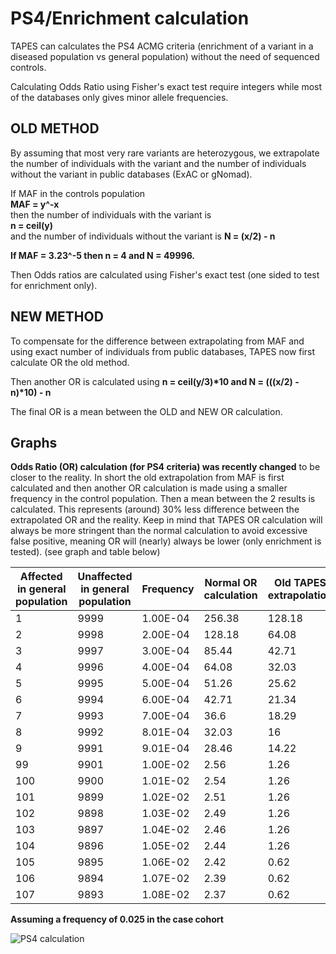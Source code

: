 # PS4/Enrichment calculation

TAPES can calculates the PS4 ACMG criteria (enrichment of a variant in a diseased population vs general population) without the need of sequenced controls.

Calculating Odds Ratio using Fisher's exact test require integers while most of the databases only gives minor allele frequencies. 
## OLD METHOD
By assuming that most very rare variants are heterozygous, we extrapolate the number of individuals with the variant and the number of individuals without the variant in public databases (ExAC or gNomad).

If MAF in the controls population  
__MAF  = y^-x__   
then the number of individuals with the variant is   
__n = ceil(y)__  
and the number of individuals without the variant is 
__N = (x/2) - n__

__If MAF = 3.23^-5 then n = 4 and N = 49996.__

Then Odds ratios are calculated using Fisher's exact test (one sided to test for enrichment only).

## NEW METHOD

To compensate for the difference between extrapolating from MAF and using exact number of individuals from public databases, TAPES now first calculate OR the old method. 

Then another OR is calculated using __n = ceil(y/3)*10 and N = (((x/2) - n)*10) - n__

The final OR is a mean between the OLD and NEW OR calculation.

## Graphs
__Odds Ratio (OR) calculation (for PS4 criteria) was recently changed__ to be closer to the reality. In short the old extrapolation from MAF is first calculated and then another OR calculation is made using a smaller frequency in the control population. Then a mean between the 2 results is calculated. This represents (around) 30% less difference between the extrapolated OR and the reality. Keep in mind that TAPES OR calculation will always be more stringent than the normal calculation to avoid excessive false positive, meaning OR will (nearly) always be lower (only enrichment is tested).
(see graph and table below)

| Affected in general population | Unaffected in general population | Frequency | Normal OR calculation | Old TAPES extrapolation | New TAPES extrapolation |
|---|---|---|---|---|---|
|1	|9999|	1.00E-04|	256.38|	128.18|	128.165|
|2	|9998|	2.00E-04|	128.18|	64.08|	96.105|
|3	|9997|	3.00E-04|	85.44|	42.71|	85.405|
|4	|9996|	4.00E-04|	64.08|	32.03|	48.03|
|5	|9995|	5.00E-04|	51.26|	25.62|	44.815|
|6	|9994|	6.00E-04|	42.71|	21.34|	42.67|
|7	|9993|	7.00E-04|	36.6|	18.29|	30.47|
|8	|9992|	8.01E-04|	32.03|	16|	29.32|
|9	|9991|	9.01E-04|	28.46|	14.22|	28.425|
|99	|9901|	1.00E-02|	2.56|	1.26|	2.5|
|100|	9900|	1.01E-02|	2.54|	1.26| 2.465|
|101|	9899|	1.02E-02|	2.51|	1.26|	2.465|
|102|	9898|	1.03E-02|	2.49|	1.26|	2.465|
|103|	9897|	1.04E-02|	2.46|	1.26|	2.465|
|104|	9896|	1.05E-02|	2.44|	1.26|	2.465|
|105|	9895|	1.06E-02|	2.42|	0.62|	1.215|
|106|	9894|	1.07E-02|	2.39|	0.62|	1.215|
|107|	9893|	1.08E-02|	2.37|	0.62|	1.215|

**Assuming a frequency of 0.025 in the case cohort**

![PS4 calculation](https://raw.githubusercontent.com/a-xavier/tapes/master/toy_dataset/New%20PS4%20calc.png "OR calculation")
